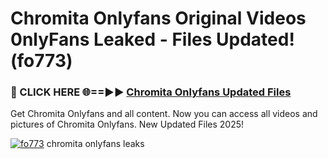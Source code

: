 # Chromita Onlyfans Original Videos 0nlyFans Leaked - Files Updated! (fo773)

<h3>🔴 CLICK HERE 🌐==►► <a href="https://tinyurl.com/x26r9saj" rel="nofollow">Chromita Onlyfans Updated Files</a></h3>

Get Chromita Onlyfans and all content. Now you can access all videos and pictures of Chromita Onlyfans. New Updated Files 2025!

[![fo773](https://i.imgur.com/LkgZPqh.gif)](https://tinyurl.com/x26r9saj)
chromita onlyfans leaks